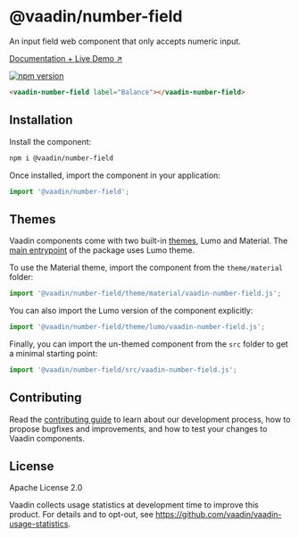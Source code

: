# @vaadin/number-field

An input field web component that only accepts numeric input.

[Documentation + Live Demo ↗](https://vaadin.com/docs/latest/components/number-field)

[![npm version](https://badgen.net/npm/v/@vaadin/number-field)](https://www.npmjs.com/package/@vaadin/number-field)

```html
<vaadin-number-field label="Balance"></vaadin-number-field>
```

## Installation

Install the component:

```sh
npm i @vaadin/number-field
```

Once installed, import the component in your application:

```js
import '@vaadin/number-field';
```

## Themes

Vaadin components come with two built-in [themes](https://vaadin.com/docs/latest/styling), Lumo and Material.
The [main entrypoint](https://github.com/vaadin/web-components/blob/main/packages/number-field/vaadin-number-field.js) of the package uses Lumo theme.

To use the Material theme, import the component from the `theme/material` folder:

```js
import '@vaadin/number-field/theme/material/vaadin-number-field.js';
```

You can also import the Lumo version of the component explicitly:

```js
import '@vaadin/number-field/theme/lumo/vaadin-number-field.js';
```

Finally, you can import the un-themed component from the `src` folder to get a minimal starting point:

```js
import '@vaadin/number-field/src/vaadin-number-field.js';
```

## Contributing

Read the [contributing guide](https://vaadin.com/docs/latest/contributing/overview) to learn about our development process, how to propose bugfixes and improvements, and how to test your changes to Vaadin components.

## License

Apache License 2.0

Vaadin collects usage statistics at development time to improve this product.
For details and to opt-out, see https://github.com/vaadin/vaadin-usage-statistics.
